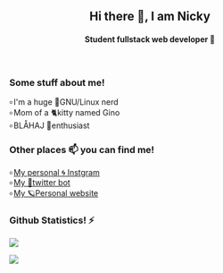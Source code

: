 <h2 align="center">Hi there 👋, I am Nicky</h2> 

<h4 align="center"> Student fullstack web developer 📔 </h4>
<br>
<h3> Some stuff about  me! </h3>
<p>
৹ I'm a huge 🐧GNU/Linux nerd  <br>
৹ Mom of a 🐈kitty named Gino <br>
৹ BLÅHAJ 🦈enthusiast 
</p>
<h3> Other places 📫 you can find me! </h3>
<p>
৹ <a href="https://www.instagram.com/poezenbillen/">My personal 🌀 Instgram</a> <br>
৹ <a href="https://twitter.com/OwONieuws">My 🌠twitter bot</a> <br>
৹ <a href="https://artemixed.nl/">My 🪐Personal website</a>
</p>

<h3> Github Statistics! ⚡</h3>

![](https://github-readme-stats.vercel.app/api?username=artemixed&show_icons=true)

![](https://github-readme-stats.vercel.app/api/top-langs/?username=Artemixed&langs_count=8&layout=compact&theme=)